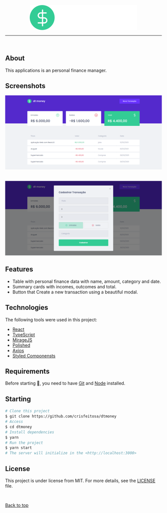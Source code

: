 <div align="center" id="top"> 
  <img src="./src/assets/logo.svg" alt="02 Dtmoney" />
</div>

<hr/>
<br>

## About

This applications is an personal finance manager.

## Screenshots

<div align="center" id="top"> 
  <img src="./src/assets/screen2.png" alt="02 Dtmoney" />
</div>
<br/>
<br/>
<div align="center" id="top"> 
  <img src="./src/assets/screen1.png" alt="02 Dtmoney" />
</div>

## Features

- Table with personal finance data with name, amount, category and date.
- Summary cards with incomes, outcomes and total.
- Button that Create a new transaction using a beautiful modal.

## Technologies

The following tools were used in this project:

- [React](https://pt-br.reactjs.org/)
- [TypeScript](https://www.typescriptlang.org/)
- [MirageJS](https://miragejs.com/)
- [Polished](https://polished.js.org/)
- [Axios](https://github.com/axios/axios)
- [Styled Componensts](https://styled-components.com/)

## Requirements

Before starting 🏁, you need to have [Git](https://git-scm.com) and [Node](https://nodejs.org/en/) installed.

## Starting

```bash
# Clone this project
$ git clone https://github.com/crisfeitosa/dtmoney
# Access
$ cd dtmoney
# Install dependencies
$ yarn
# Run the project
$ yarn start
# The server will initialize in the <http://localhost:3000>
```

## License

This project is under license from MIT. For more details, see the [LICENSE](LICENSE.md) file.

&#xa0;

<a href="#top">Back to top</a>
